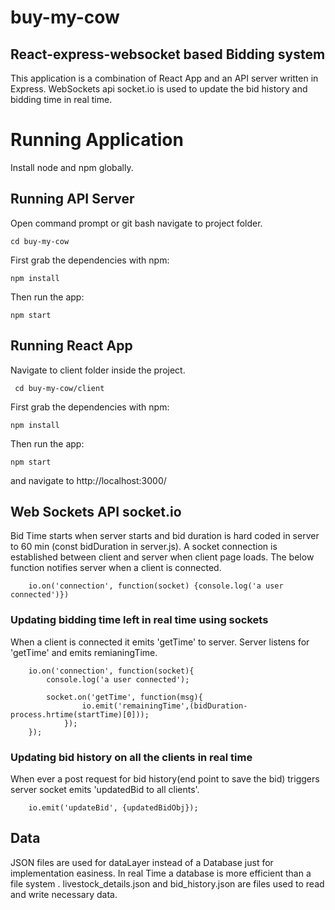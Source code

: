 # buy-my-cow

## React-express-websocket based Bidding system

This application is a combination of React App and an API server written in Express. WebSockets api socket.io is used to update the bid history and bidding time in real time.

# Running Application
Install node and npm globally.
## Running API Server
Open command prompt or git bash navigate to project folder.

    cd buy-my-cow
First grab the dependencies with npm:

    npm install
   
Then run the app:

    npm start

## Running React App
Navigate to client folder inside the project.

     cd buy-my-cow/client
     
First grab the dependencies with npm:

    npm install
 
Then run the app: 

    npm start
  
and navigate to http://localhost:3000/

## Web Sockets API socket.io
Bid Time starts when server starts and bid duration is hard coded in server to 60 min (const bidDuration in server.js).
A socket connection is established between client and server when client page loads. The below function notifies server when a client is connected.

        io.on('connection', function(socket) {console.log('a user connected')})
        
 ### Updating bidding time left in real time using sockets 
        
 When a client is connected it emits 'getTime' to server.
 Server listens for 'getTime' and emits remianingTime.
 
        io.on('connection', function(socket){
            console.log('a user connected');

            socket.on('getTime', function(msg){
                    io.emit('remainingTime',(bidDuration-process.hrtime(startTime)[0]));
                });           
        });
        
  ### Updating bid history on all the clients in real time 
  
  When ever a post request for bid history(end point to save the bid) triggers server socket emits 'updatedBid to all clients'.
  
        io.emit('updateBid', {updatedBidObj});	
        
  ## Data
  
  JSON files are used for dataLayer instead of a Database just for implementation easiness. In real Time a database is more efficient than a file system . livestock_details.json and bid_history.json are files used to read and write necessary data.
  
  
        
   
 
 
     
        




